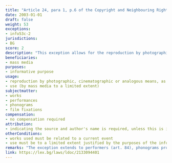 ```yaml
---
title: "Article 24, para 1, p.6 of the Copyright and Neighbouring Rights Law (Член 24, ал.1, т.6 от Закона за авторското право и сродните му права)"
date: 2003-01-01 
draft: false
weight: 53
exceptions:
- info53c-2
jurisdictions:
- BG
score: 2
description: "This exception allows for the reproduction by photographic, cinematographic or analogous means, as well as by sound recording or video recording of works related to a current event, in order for those works to be used by the mass media to a limited extent justified by the purposes of the information, indicating the source and author's name, unless this is impossible." 
beneficiaries:
- mass media
purposes: 
- informative purpose
usage:
- reproduction by photographic, cinematographic or analogous means, as well as by sound recording or video recording
- use (by mass media to a limited extent)
subjectmatter:
- works 
- performances
- phonograms
- film fixations
compensation:
- no compensation required
attribution: 
- indicating the source and author's name is required, unless this is impossible
otherConditions: 
- works used must be related to a current event
- use must be to a limited extent justified by the purposes of the information
remarks: "The exception extends to performers (art. 84), phonograms producers (art. 90) and film producers (art. 90v). It does not apply to broadcast organisations (art. 93). Possible rationale: exclusive rights and short news reports in television broadcasting are regulated in the Radio and Television Act, where most AVMS Directive transpositions are.<br /><br />According to national case law, the hypothesis of art. 24, para. 1, item 6 of the CNRL applies solely to works related to a current event and for the purpose of informing the public about the same event. It is beyond the scope of the provision to use a work from one event to inform about another event.<br /><br />The indication of both the source and the name of the author are cumulative conditions for the application of the exception."
link: https://lex.bg/laws/ldoc/2133094401
---
```

